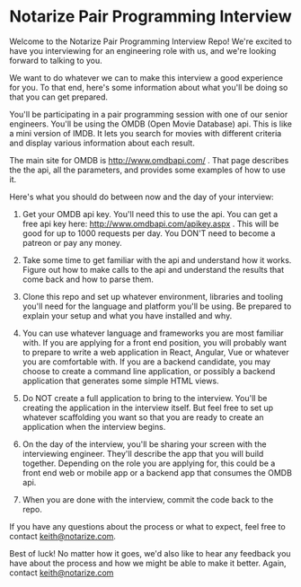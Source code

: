 # Notarize Pair Programming Interview

Welcome to the Notarize Pair Programming Interview Repo! We're excited to have you interviewing for an engineering role with us, and we're looking forward to talking to you.

We want to do whatever we can to make this interview a good experience for you. To that end, here's some information about what you'll be doing so that you can get prepared.

You'll be participating in a pair programming session with one of our senior engineers. You'll be using the OMDB (Open Movie Database) api. This is like a mini version of IMDB. It lets you search for movies with different criteria and display various information about each result.

The main site for OMDB is http://www.omdbapi.com/ . That page describes the the api, all the parameters, and provides some examples of how to use it.

Here's what you should do between now and the day of your interview:

1. Get your OMDB api key. You'll need this to use the api. You can get a free api key here: http://www.omdbapi.com/apikey.aspx . This will be good for up to 1000 requests per day. You DON'T need to become a patreon or pay any money.

2. Take some time to get familiar with the api and understand how it works. Figure out how to make calls to the api and understand the results that come back and how to parse them.

3. Clone this repo and set up whatever environment, libraries and tooling you'll need for the language and platform you'll be using. Be prepared to explain your setup and what you have installed and why.

4. You can use whatever language and frameworks you are most familiar with. If you are applying for a front end position, you will probably want to prepare to write a web application in React, Angular, Vue or whatever you are comfortable with. If you are a backend candidate, you may choose to create a command line application, or possibly a backend application that generates some simple HTML views.

5. Do NOT create a full application to bring to the interview. You'll be creating the application in the interview itself. But feel free to set up whatever scaffolding you want so that you are ready to create an application when the interview begins.

6. On the day of the interview, you'll be sharing your screen with the interviewing engineer. They'll describe the app that you will build together. Depending on the role you are applying for, this could be a front end web or mobile app or a backend app that consumes the OMDB api.

7. When you are done with the interview, commit the code back to the repo.

If you have any questions about the process or what to expect, feel free to contact keith@notarize.com.

Best of luck! No matter how it goes, we'd also like to hear any feedback you have about the process and how we might be able to make it better. Again, contact keith@notarize.com
